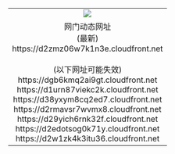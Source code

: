 ﻿<table>
  <tr></tr>
  <tr><td colspan=2 align=center><img src="https://d2zmz06w7k1n3e.cloudfront.net/Up/oGate.jpg" /></td></tr>
  <tr><td colspan=2 align=center>网门动态网址<br/>(最新)
<br>https://d2zmz06w7k1n3e.cloudfront.net
<br/><br/>(以下网址可能失效)
<br>https://dgb6kmq2ai9gt.cloudfront.net
<br>https://d1urn87viekc2k.cloudfront.net
<br>https://d38yxym8cq2ed7.cloudfront.net
<br>https://d2rmavsr7wvmx8.cloudfront.net
<br>https://d29yich6rnk32f.cloudfront.net
<br>https://d2edotsog0k71y.cloudfront.net
<br>https://d2w1zk4k3itu36.cloudfront.net
    </td>
  </tr>
</table>
